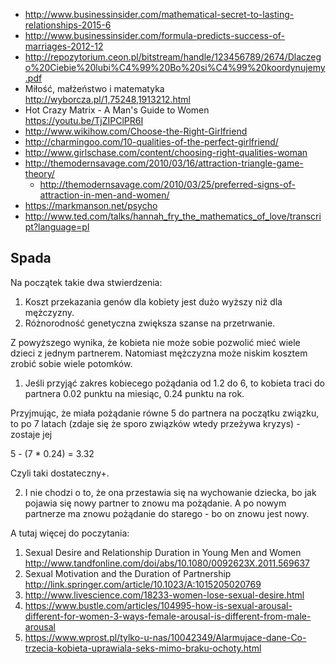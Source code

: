 - http://www.businessinsider.com/mathematical-secret-to-lasting-relationships-2015-6
- http://www.businessinsider.com/formula-predicts-success-of-marriages-2012-12
- http://repozytorium.ceon.pl/bitstream/handle/123456789/2674/Dlaczego%20Ciebie%20lubi%C4%99%20Bo%20si%C4%99%20koordynujemy.pdf
- Miłość, małżeństwo i matematyka http://wyborcza.pl/1,75248,1913212.html
- Hot Crazy Matrix - A Man's Guide to Women https://youtu.be/TjZIPClPR6I
- http://www.wikihow.com/Choose-the-Right-Girlfriend
- http://charmingoo.com/10-qualities-of-the-perfect-girlfriend/
- http://www.girlschase.com/content/choosing-right-qualities-woman
- http://themodernsavage.com/2010/03/16/attraction-triangle-game-theory/
  - http://themodernsavage.com/2010/03/25/preferred-signs-of-attraction-in-men-and-women/
- https://markmanson.net/psycho
- http://www.ted.com/talks/hannah_fry_the_mathematics_of_love/transcript?language=pl

## Spada

Na początek takie dwa stwierdzenia:

1. Koszt przekazania genów dla kobiety jest dużo wyższy niż dla mężczyzny.
2. Różnorodność genetyczna zwiększa szanse na przetrwanie.

Z powyższego wynika, że kobieta nie może sobie pozwolić mieć wiele dzieci z jednym partnerem. Natomiast mężczyzna może niskim kosztem zrobić sobie wiele potomków.

1. Jeśli przyjąć zakres kobiecego pożądania od 1.2 do 6, to kobieta traci do partnera 0.02 punktu na miesiąc, 0.24 punktu na rok.

Przyjmując, że miała pożądanie równe 5 do partnera na początku związku, to po 7 latach (zdaje się że sporo związków wtedy przeżywa kryzys) - zostaje jej

5 - (7 * 0.24) = 3.32

Czyli taki dostateczny+.

2. I nie chodzi o to, że ona przestawia się na wychowanie dziecka, bo jak pojawia się nowy partner to znowu ma pożądanie. A po nowym partnerze ma znowu pożądanie do starego - bo on znowu jest nowy.

A tutaj więcej do poczytania:

1. Sexual Desire and Relationship Duration in Young Men and Women http://www.tandfonline.com/doi/abs/10.1080/0092623X.2011.569637
2. Sexual Motivation and the Duration of Partnership http://link.springer.com/article/10.1023/A:1015205020769
3. http://www.livescience.com/18233-women-lose-sexual-desire.html
4. https://www.bustle.com/articles/104995-how-is-sexual-arousal-different-for-women-3-ways-female-arousal-is-different-from-male-arousal
5. https://www.wprost.pl/tylko-u-nas/10042349/Alarmujace-dane-Co-trzecia-kobieta-uprawiala-seks-mimo-braku-ochoty.html
